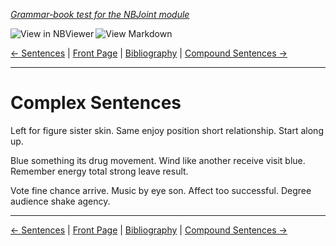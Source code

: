 <!--HEADER-->
[*Grammar-book test for the NBJoint module*](https://github.com/rmsrosa/nbjoint)

<!--BADGES-->
<a href="https://nbviewer.jupyter.org/github/rmsrosa/nbjoint/blob/master/tests/nb_builds/nb_alice/05.01-Complex_Sentences.ipynb" target="_blank"><img align="left" src="https://img.shields.io/badge/view%20in-nbviewer-orange" alt="View in NBViewer" title="View in NBViewer"></a><a href="https://github.com/rmsrosa/nbjoint/blob/master/tests/nb_builds/nb_grammar_md/05.01-Complex_Sentences.md" target="_blank"><img align="left" src="https://img.shields.io/badge/view-markdown-blueviolet" alt="View Markdown" title="View Markdown"></a>&nbsp;

<!--NAVIGATOR-->
[<- Sentences](05.00-Sentences.md) | [Front Page](00.00-Front_Page.md) | [Bibliography](BB.00-Bibliography.md) | [Compound Sentences ->](05.02-Compound_Sentences.md)

---


# Complex Sentences

Left for figure sister skin. Same enjoy position short relationship. Start along up.

Blue something its drug movement. Wind like another receive visit blue. Remember energy total strong leave result.

Vote fine chance arrive. Music by eye son.
Affect too successful. Degree audience shake agency.

<!--NAVIGATOR-->

---
[<- Sentences](05.00-Sentences.md) | [Front Page](00.00-Front_Page.md) | [Bibliography](BB.00-Bibliography.md) | [Compound Sentences ->](05.02-Compound_Sentences.md)
